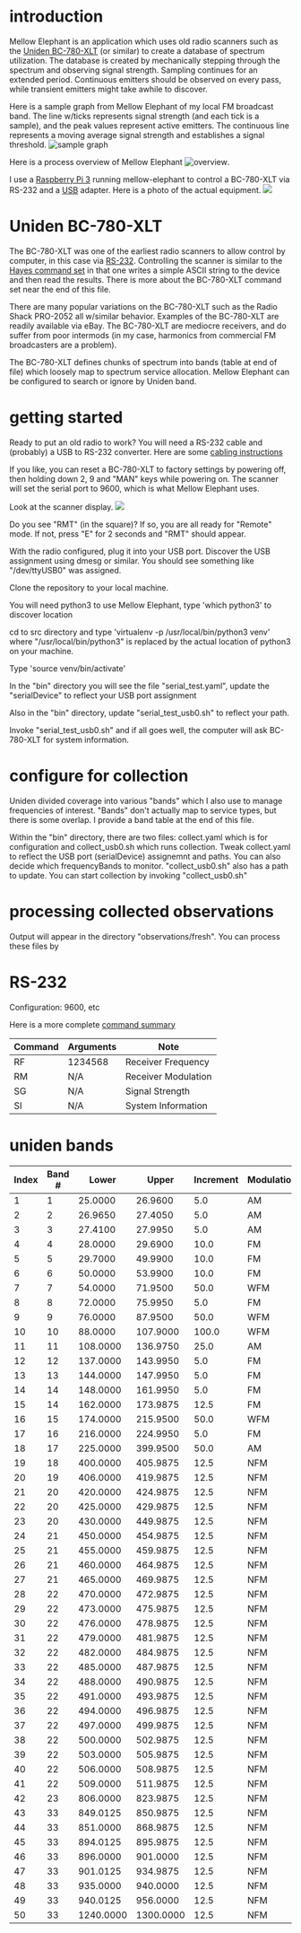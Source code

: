 introduction
==================

Mellow Elephant is an application which uses old radio scanners such as the [Uniden BC-780-XLT](https://wiki.radioreference.com/index.php/BC780XLT) (or similar) to create a database of spectrum utilization.  The database is created by mechanically stepping through the spectrum and observing signal strength.  Sampling continues for an extended period.  Continuous emitters should be observed on every pass, while transient emitters might take awhile to discover.

Here is a sample graph from Mellow Elephant of my local FM broadcast band. The line w/ticks represents signal strength (and each tick is a sample), and the peak values represent active emitters.  The continuous line represents a moving average signal strength and establishes a signal threshold. ![sample graph](https://github.com/guycole/mellow-elephant/blob/master/dox/grafix/1596503454-10.png)

Here is a process overview of Mellow Elephant ![overview](https://github.com/guycole/mellow-elephant/blob/master/dox/grafix/overview.png).  

I use a [Raspberry Pi 3](https://en.wikipedia.org/wiki/Raspberry_Pi) running mellow-elephant to control a BC-780-XLT via RS-232 and a [USB](https://en.wikipedia.org/wiki/USB) adapter.  Here is a photo of the actual equipment. ![]( https://github.com/guycole/mellow-elephant/blob/master/dox/grafix/elephant_rear.png)


Uniden BC-780-XLT
==================

The BC-780-XLT was one of the earliest radio scanners to allow control by computer, in this case via [RS-232](https://en.wikipedia.org/wiki/RS-232).  Controlling the scanner is similar to the [Hayes command set](https://en.wikipedia.org/wiki/Hayes_command_set) in that one writes a simple ASCII string to the device and then read the results.  There is more about the BC-780-XLT command set near the end of this file.

There are many popular variations on the BC-780-XLT such as the Radio Shack PRO-2052 all w/similar behavior.  Examples of the BC-780-XLT are readily available via eBay.  The BC-780-XLT are mediocre receivers, and do suffer from poor intermods (in my case, harmonics from commercial FM broadcasters are a problem).  

The BC-780-XLT defines chunks of spectrum into bands (table at end of file) which loosely map to spectrum service allocation.  Mellow Elephant can be configured to search or ignore by Uniden band.

getting started
==================

Ready to put an old radio to work?  You will need a RS-232 cable and (probably) a USB to RS-232 converter.  Here are some [cabling instructions](https://www.manualslib.com/manual/185050/Uniden-Bc780xlt.html?page=73)

If you like, you can reset a BC-780-XLT to factory settings by powering off, then holding down 2, 9 and "MAN" keys while powering on.  The scanner will set the serial port to 9600, which is what Mellow Elephant uses.

Look at the scanner display. ![](https://github.com/guycole/mellow-elephant/blob/master/dox/grafix/bc_780_display.png)

Do you see "RMT" (in the square)?  If so, you are all ready for "Remote" mode.  If not, press "E" for 2 seconds and "RMT" should appear.

With the radio configured, plug it into your USB port.  Discover the USB assignment using dmesg or similar.  You should see something like "/dev/ttyUSB0" was assigned. 

Clone the repository to your local machine.

You will need python3 to use Mellow Elephant, type 'which python3' to discover location

cd to src directory and type 'virtualenv -p /usr/local/bin/python3 venv' where "/usr/local/bin/python3" is replaced by the actual location of python3 on your machine.

Type 'source venv/bin/activate'

In the "bin" directory you will see the file "serial_test.yaml", update the "serialDevice" to reflect your USB port assignment

Also in the "bin" directory, update "serial_test_usb0.sh" to reflect your path.

Invoke "serial_test_usb0.sh" and if all goes well, the computer will ask BC-780-XLT for system information.  

configure for collection
==================

Uniden divided coverage into various "bands" which I also use to manage frequencies of interest.  "Bands" don't actually map to service types, but there is some overlap.  I provide a band table at the end of this file.

Within the "bin" directory, there are two files: collect.yaml which is for configuration and collect_usb0.sh which runs collection.  Tweak collect.yaml to reflect the USB port (serialDevice) assignemnt and paths.  You can also decide which frequencyBands to monitor.  "collect_usb0.sh" also has a path to update.  You can start collection by invoking "collect_usb0.sh"

processing collected observations
==================

Output will appear in the directory "observations/fresh".  You can process these files by 


RS-232 
==================

Configuration: 9600, etc 

Here is a more complete [command summary](http://www.netfiles.ru/share/linked/f1/UnidenProtocol.pdf)

| Command | Arguments | Note                |
| ------- | --------- | ------------------- |
| RF      | 1234568   | Receiver Frequency  |
| RM      | N/A       | Receiver Modulation |
| SG      | N/A       | Signal Strength     |
| SI      | N/A       | System Information  |

uniden bands
==================

| Index | Band # | Lower   | Upper   | Increment | Modulation |
| ----- | ------ | ------- | ------- | --------- | ---------- |
| 1     | 1      | 25.0000 | 26.9600 | 5.0       | AM         |
| 2     | 2      | 26.9650 | 27.4050 | 5.0       | AM         |
| 3     | 3      | 27.4100 | 27.9950 | 5.0       | AM         |
| 4     | 4      | 28.0000 | 29.6900 | 10.0      | FM         |
| 5     | 5      | 29.7000 | 49.9900 | 10.0      | FM         |
| 6     | 6      | 50.0000 | 53.9900 | 10.0      | FM         |
| 7     | 7      | 54.0000 | 71.9500 | 50.0      | WFM        |
| 8     | 8      | 72.0000 | 75.9950 | 5.0       | FM         |
| 9     | 9      | 76.0000 | 87.9500 | 50.0      | WFM        |
| 10    | 10     | 88.0000 | 107.9000 | 100.0    | WFM        |
| 11    | 11     | 108.0000 | 136.9750 | 25.0    | AM         |
| 12    | 12     | 137.0000 | 143.9950 | 5.0     | FM         |
| 13    | 13     | 144.0000 | 147.9950 | 5.0     | FM         |
| 14    | 14     | 148.0000 | 161.9950 | 5.0     | FM         |
| 15    | 14     | 162.0000 | 173.9875 | 12.5    | FM         |
| 16    | 15     | 174.0000 | 215.9500 | 50.0    | WFM        |
| 17    | 16     | 216.0000 | 224.9950 | 5.0     | FM         |
| 18    | 17     | 225.0000 | 399.9500 | 50.0    | AM         |
| 19    | 18     | 400.0000 | 405.9875 | 12.5    | NFM        |
| 20    | 19     | 406.0000 | 419.9875 | 12.5    | NFM        |
| 21    | 20     | 420.0000 | 424.9875 | 12.5    | NFM        |
| 22    | 20     | 425.0000 | 429.9875 | 12.5    | NFM        |
| 23    | 20     | 430.0000 | 449.9875 | 12.5    | NFM        |
| 24    | 21     | 450.0000 | 454.9875 | 12.5    | NFM        |
| 25    | 21     | 455.0000 | 459.9875 | 12.5    | NFM        |
| 26    | 21     | 460.0000 | 464.9875 | 12.5    | NFM        |
| 27    | 21     | 465.0000 | 469.9875 | 12.5    | NFM        |
| 28    | 22     | 470.0000 | 472.9875 | 12.5    | NFM        |
| 29    | 22     | 473.0000 | 475.9875 | 12.5    | NFM        |
| 30    | 22     | 476.0000 | 478.9875 | 12.5    | NFM        |
| 31    | 22     | 479.0000 | 481.9875 | 12.5    | NFM        |
| 32    | 22     | 482.0000 | 484.9875 | 12.5    | NFM        |
| 33    | 22     | 485.0000 | 487.9875 | 12.5    | NFM        |
| 34    | 22     | 488.0000 | 490.9875 | 12.5    | NFM        |
| 35    | 22     | 491.0000 | 493.9875 | 12.5    | NFM        |
| 36    | 22     | 494.0000 | 496.9875 | 12.5    | NFM        |
| 37    | 22     | 497.0000 | 499.9875 | 12.5    | NFM        |
| 38    | 22     | 500.0000 | 502.9875 | 12.5    | NFM        |
| 39    | 22     | 503.0000 | 505.9875 | 12.5    | NFM        |
| 40    | 22     | 506.0000 | 508.9875 | 12.5    | NFM        |
| 41    | 22     | 509.0000 | 511.9875 | 12.5    | NFM        |
| 42    | 23     | 806.0000 | 823.9875 | 12.5    | NFM        |
| 43    | 33     | 849.0125 | 850.9875 | 12.5    | NFM        |
| 44    | 33     | 851.0000 | 868.9875 | 12.5    | NFM        |
| 45    | 33     | 894.0125 | 895.9875 | 12.5    | NFM        |
| 46    | 33     | 896.0000 | 901.0000 | 12.5    | NFM        |
| 47    | 33     |  901.0125 |  934.9875 | 12.5  | NFM        |
| 48    | 33     |  935.0000 |  940.0000 | 12.5  | NFM        |
| 49    | 33     |  940.0125 |  956.0000 | 12.5  | NFM        |
| 50    | 33     | 1240.0000 | 1300.0000 | 12.5  | NFM        |
